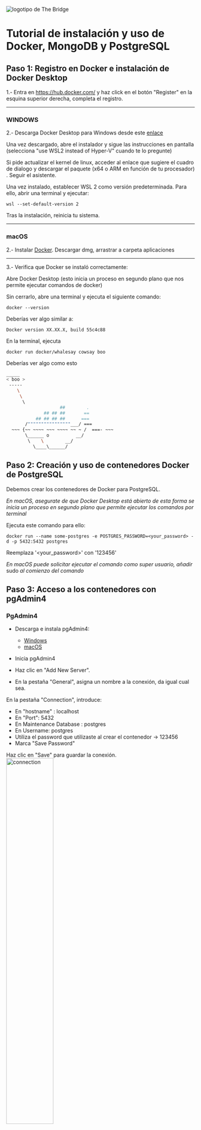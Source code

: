 ![logotipo de The Bridge](https://user-images.githubusercontent.com/27650532/77754601-e8365180-702b-11ea-8bed-5bc14a43f869.png  "logotipo de The Bridge")

# Tutorial de instalación y uso de Docker, MongoDB y PostgreSQL

  

## Paso 1: Registro en Docker e instalación de Docker Desktop

1.- Entra en https://hub.docker.com/ y haz click en el botón "Register" en la esquina superior derecha, completa el registro.

---
  
### WINDOWS
2.- Descarga Docker Desktop para Windows desde este [enlace](https://www.docker.com/products/docker-desktop)
  
Una vez descargado, abre el instalador y sigue las instrucciones en pantalla (selecciona "use WSL2 instead of Hyper-V" cuando te lo pregunte)

Si pide actualizar el kernel de linux, acceder al enlace que sugiere el cuadro de dialogo y descargar el paquete (x64 o ARM en función de tu procesador) . Seguir el asistente.

Una vez instalado, establecer WSL 2 como versión predeterminada. Para ello, abrir una terminal y ejecutar:
```
wsl --set-default-version 2
```
Tras la instalación, reinicia tu sistema.



---
### macOS 

2.- Instalar [Docker](https://docs.docker.com/desktop/install/mac-install/).
Descargar dmg, arrastrar a carpeta aplicaciones
 
---

3.- Verifica que Docker se instaló correctamente:

Abre Docker Desktop (esto inicia un proceso en segundo plano que nos permite ejecutar comandos de docker)

Sin cerrarlo, abre una terminal y ejecuta el siguiente comando:
  

```docker --version```


Deberías ver algo similar a:

``Docker version XX.XX.X, build 55c4c88``

En la terminal, ejecuta 

`docker run docker/whalesay cowsay boo`

Deberías ver algo como esto 

```bash
_____ 
< boo >
 ----- 
    \
     \
      \     
                    ##        .            
              ## ## ##       ==            
           ## ## ## ##      ===            
       /""""""""""""""""___/ ===        
  ~~~ {~~ ~~~~ ~~~ ~~~~ ~~ ~ /  ===- ~~~   
       \______ o          __/            
        \    \        __/             
          \____\______/   
```


  

## Paso 2: Creación y uso de contenedores Docker de PostgreSQL



Debemos crear los contenedores de Docker para PostgreSQL.

*En macOS, asegurate de que Docker Desktop está abierto de esta forma se inicia un proceso en segundo plano que permite ejecutar los comandos por terminal*


Ejecuta este comando para ello:


``docker run --name some-postgres -e POSTGRES_PASSWORD=<your_password> -d -p 5432:5432 postgres``


Reemplaza '&lt;your_password&gt;' con '123456'

*En macOS puede solicitar ejecutar el comando como super usuario, añadir* sudo *al comienzo del comando*

## Paso 3: Acceso a los contenedores con pgAdmin4

  
### PgAdmin4

 - Descarga e instala pgAdmin4:
   - [Windows](https://www.pgadmin.org/download/)
   - [macOS](https://www.pgadmin.org/download/pgadmin-4-macos/)

 - Inicia pgAdmin4

 - Haz clic en "Add New Server".

 - En la pestaña "General", asigna un nombre a la conexión, da igual
   cual sea.


En la pestaña "Connection", introduce:

 - En "hostname" : localhost
 - En "Port": 5432
 - En Maintenance Database : postgres
 - En Username: postgres
 - Utiliza el password que utilizaste al crear el contenedor &rarr; 123456
 - Marca "Save Password"

Haz clic en "Save" para guardar la conexión.\
<img alt="connection" src="./Conexion.png" width="50%">


¡Ahora deberías poder interactuar con tu base de datos PostgreSQL a través de pgAdmin4!

Deberías poder ver la conexión a la izquierda en PG Admin 4:

<img src="./server_ok.png" alt="successful connection pgadmin" width="50%"/>


## Paso 4: Pasos para crear y usar contenedor de MongoDB


Ejecuta este comando para ello:

``docker run --name some-mongo -d -p 27017:27017 mongo``


### MongoDB Compass

Compass es el visor de las bases de datos de MongoDB, para utilizarlo sigue los siguientes pasos:


 - Descarga e instala MongoDB Compass, la última versión estable: 
    - [Windows](https://www.mongodb.com/try/download/compass)
    - [macOS](https://www.mongodb.com/try/download/compass), usar dmg 
    <p></p>


 - Inicia MongoDB Compass.
   
     
 - En el campo "URI", introduce 'mongodb://localhost:27017' y haz clic  
   en "Connect".
   
 Deberías poder ver las bases de datos del contenedor:
 
 <img src="./mongo_success.png" alt="successful connection to mongo" width="50%"/>


Fuentes 

[docker macOS](https://docs.docker.com/desktop/install/mac-install/)\
[docker Windows](https://docs.docker.com/desktop/install/windows-install/)\
[pgAdmin](https://www.pgadmin.org/download/)\
[compass](https://www.mongodb.com/products/compass)\
[docker postgresql](https://hub.docker.com/_/postgres)\
[docker mongo](https://hub.docker.com/_/mongo)
